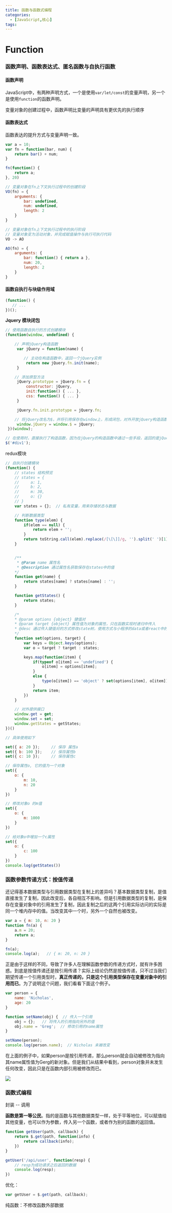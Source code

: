 ```yaml
---
title: 函数与函数式编程
categories:
  - [JavaScript,核心]
tags: 
---
```


# Function

### 函数声明、函数表达式、匿名函数与自执行函数

#### 函数声明

JavaScript中，有两种声明方式，一个是使用`var/let/const`的变量声明，另一个是使用`function`的函数声明。

变量对象的创建过程中，函数声明比变量的声明具有更优先的执行顺序

#### 函数表达式

函数表达的提升方式与变量声明一致。

```javascript
var a = 10;
var fn = function(bar, num) {
    return bar() + num;
}

fn(function() {
    return a;
}, 20)

// 变量对象在fn上下文执行过程中的创建阶段
VO(fn) = {
    arguments: {
        bar: undefined,
        num: undefined,
        length: 2
    }
}

// 变量对象在fn上下文执行过程中的执行阶段
// 变量对象变为活动对象，并完成赋值操作与执行可执行代码
VO -> AO

AO(fn) = {
    arguments: {
        bar: function() { return a },
        num: 20,
        length: 2
    }
}
```

#### 函数自执行与块级作用域

```javascript
(function() {
   // ...
})();
```

**Jquery 模块闭包**

```javascript
// 使用函数自执行的方式创建模块
(function(window, undefined) {

    // 声明jQuery构造函数
     var jQuery = function(name) {

        // 主动在构造函数中，返回一个jQuery实例
         return new jQuery.fn.init(name);
     }

    // 添加原型方法
     jQuery.prototype = jQuery.fn = {
         constructor: jQuery,
         init:function() { ... },
         css: function() { ... }
     }

     jQuery.fn.init.prototype = jQuery.fn;

    // 将jQuery改名为$，并将引用保存在window上，形成闭包，对外开放jQuery构造函数，这样我们就可以访问所有挂载在jQuery原型上的方法了
     window.jQuery = window.$ = jQuery;
 })(window);

// 在使用时，直接执行了构造函数，因为在jQuery的构造函数中通过一些手段，返回的是jQuery的实例，所以我们就不用再每次用的时候自己new一个实例
$('#div1');
```

redux模块

```javascript
// 自执行创建模块
(function() {
    // states 结构预览
    // states = {
    //     a: 1,
    //     b: 2,
    //     m: 30,  
    //     o: {}
    // }
    var states = {};  // 私有变量，用来存储状态与数据

    // 判断数据类型
    function type(elem) {
        if(elem == null) {
            return elem + '';
        }
        return toString.call(elem).replace(/[\[\]]/g, '').split(' ')[1].toLowerCase();
    }


    /**
     * @Param name 属性名
     * @Description 通过属性名获取保存在states中的值
    */
    function get(name) {
        return states[name] ? states[name] : '';
    }

    function getStates() {
        return states;
    }

    /*
    * @param options {object} 键值对
    * @param target {object} 属性值为对象的属性，只在函数实现时递归中传入
    * @desc 通过传入键值对的方式修改state树，使用方式与小程序的data或者react中的setStates类似
    */
    function set(options, target) {
        var keys = Object.keys(options);
        var o = target ? target : states;

        keys.map(function(item) {
            if(typeof o[item] == 'undefined') {
                o[item] = options[item];
            }
            else {
                type(o[item]) == 'object' ? set(options[item], o[item]) : o[item] = options[item];
            }
            return item;
        })
    }

    // 对外提供接口
    window.get = get;
    window.set = set;
    window.getStates = getStates;
})()

// 具体使用如下

set({ a: 20 });     // 保存 属性a
set({ b: 100 });    // 保存属性b
set({ c: 10 });     // 保存属性c

// 保存属性o, 它的值为一个对象
set({
    o: {
        m: 10,
        n: 20
    }
})

// 修改对象o 的m值
set({
    o: {
        m: 1000
    }
})

// 给对象o中增加一个c属性
set({
    o: {
        c: 100
    }
})
console.log(getStates())
```

### 函数参数传递方式：按值传递

还记得基本数据类型与引用数据类型在复制上的差异吗？基本数据类型复制，是值直接发生了复制，因此改变后，各自相互不影响。但是引用数据类型的复制，是保存在变量对象中的引用发生了复制，因此复制之后的这两个引用实际访问的实际是同一个堆内存中的值。当改变其中一个时，另外一个自然也被改变。

```javascript
var a = { m: 10, n: 20 }
function fn(a) {
    a.m = 20;
    return a;
}

fn(a);
console.log(a);   // { m: 20, n: 20 }
```

正是由于这样的不同，导致了许多人在理解函数参数的传递方式时，就有许多困惑。到底是按值传递还是按引用传递？实际上结论仍然是按值传递，只不过当我们期望传递一个引用类型时，**真正传递的，只是这个引用类型保存在变量对象中的引用而已**。为了说明这个问题，我们看看下面这个例子。

```javascript
var person = {
    name: 'Nicholas',
    age: 20
}

function setName(obj) {  // 传入一个引用
    obj = {};   // 将传入的引用指向另外的值
    obj.name = 'Greg';  // 修改引用的name属性
}

setName(person);
console.log(person.name);  // Nicholas 未被改变
```

在上面的例子中，如果person是按引用传递，那么person就会自动被修改为指向其name属性值为Gerg的新对象。但是我们从结果中看到，person对象并未发生任何改变，因此只是在函数内部引用被修改而已。

![](https://i.bmp.ovh/imgs/2022/04/04/abde45131e6e2433.png)

### 函数式编程

封装 -- 调用

**函数是第一等公民**。指的是函数与其他数据类型一样，处于平等地位，可以赋值给其他变量，也可以作为参数，传入另一个函数，或者作为别的函数的返回值。

```javascript
function getUser(path, callback) {
    return $.get(path, function(info) {
        return callback(info);
    })
}

getUser('/api/user', function(resp) {
    // resp为成功请求之后返回的数据
    console.log(resp);
})
```

优化：

```javascript
var getUser = $.get(path, callback);
```

纯函数：不修改函数外部数据
